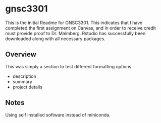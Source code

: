 # gnsc3301

This is the initial Readme for GNSC3301. This indicates that I have completed the first assignment on Canvas, and in order to receive credit must provide proof to Dr. Malmberg. Rstudio has successfully been downloaded along with all necessary packages.

## Overview
This was simply a section to test different formatting options. 
- description
- summary
- project details

## Notes

Using self installed software instead of miniconda. 

